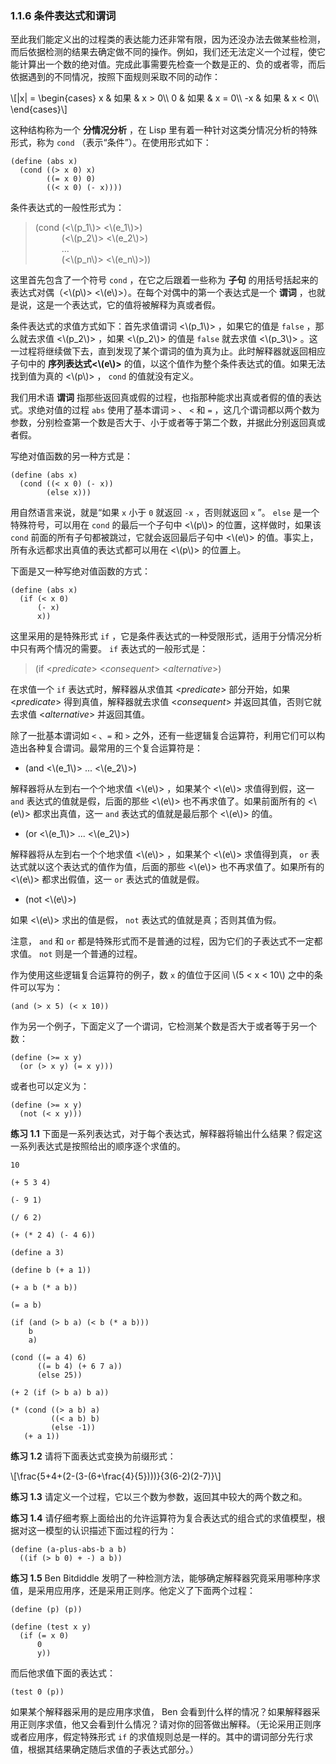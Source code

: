 ### 1.1.6 条件表达式和谓词

至此我们能定义出的过程类的表达能力还非常有限，因为还没办法去做某些检测，而后依据检测的结果去确定做不同的操作。例如，我们还无法定义一个过程，使它能计算出一个数的绝对值。完成此事需要先检查一个数是正的、负的或者零，而后依据遇到的不同情况，按照下面规则采取不同的动作：

\\[|x| = \begin{cases}
 x & 如果  & x > 0\\\\
 0 & 如果  & x = 0\\\\
-x & 如果  & x < 0\\\\
\end{cases}\\]

这种结构称为一个 **分情况分析** ，在 Lisp 里有着一种针对这类分情况分析的特殊形式，称为 `cond` （表示“条件”）。在使用形式如下：

```
(define (abs x)
  (cond ((> x 0) x)
        ((= x 0) 0)
        ((< x 0) (- x))))
```

条件表达式的一般性形式为：

> (cond (<\\(p_1\\)> <\\(e_1\\)>)  
> &ensp;&ensp;&ensp;&ensp;&ensp;&ensp;(<\\(p_2\\)> <\\(e_2\\)>)  
> &ensp;&ensp;&ensp;&ensp;&ensp;&ensp;...  
> &ensp;&ensp;&ensp;&ensp;&ensp;&ensp;(<\\(p_n\\)> <\\(e_n\\)>))

这里首先包含了一个符号 `cond` ，在它之后跟着一些称为 **子句** 的用括号括起来的表达式对偶（<\\(p\\)> <\\(e\\)>）。在每个对偶中的第一个表达式是一个 **谓词** ，也就是说，这是一个表达式，它的值将被解释为真或者假。

条件表达式的求值方式如下：首先求值谓词 <\\(p_1\\)> ，如果它的值是 `false` ，那么就去求值 <\\(p_2\\)> ，如果 <\\(p_2\\)> 的值是 `false` 就去求值 <\\(p_3\\)> 。这一过程将继续做下去，直到发现了某个谓词的值为真为止。此时解释器就返回相应子句中的 **序列表达式<\\(e\\)>** 的值，以这个值作为整个条件表达式的值。如果无法找到值为真的 <\\(p\\)> ， `cond` 的值就没有定义。

我们用术语 **谓词** 指那些返回真或假的过程，也指那种能求出真或者假的值的表达式。求绝对值的过程 `abs` 使用了基本谓词 `>` 、 `<` 和 `=` ，这几个谓词都以两个数为参数，分别检查第一个数是否大于、小于或者等于第二个数，并据此分别返回真或者假。

写绝对值函数的另一种方式是：

```
(define (abs x)
  (cond ((< x 0) (- x))
        (else x)))
```

用自然语言来说，就是“如果 `x` 小于 `0` 就返回 `-x` ，否则就返回 `x` ”。 `else` 是一个特殊符号，可以用在 `cond` 的最后一个子句中 <\\(p\\)> 的位置，这样做时，如果该 `cond` 前面的所有子句都被跳过，它就会返回最后子句中 <\\(e\\)> 的值。事实上，所有永远都求出真值的表达式都可以用在 <\\(p\\)> 的位置上。

下面是又一种写绝对值函数的方式：

```
(define (abs x)
  (if (< x 0)
      (- x)
      x))
```

这里采用的是特殊形式 `if` ，它是条件表达式的一种受限形式，适用于分情况分析中只有两个情况的需要。 `if` 表达式的一般形式是：

> (if <*predicate*> <*consequent*> <*alternative*>)

在求值一个 `if` 表达式时，解释器从求值其 <*predicate*> 部分开始，如果 <*predicate*> 得到真值，解释器就去求值 <*consequent*> 并返回其值，否则它就去求值 <*alternative*> 并返回其值。

除了一批基本谓词如 `<` 、`=` 和 `>` 之外，还有一些逻辑复合运算符，利用它们可以构造出各种复合谓词。最常用的三个复合运算符是：

- (and <\\(e_1\\)> ... <\\(e_2\\)>)

解释器将从左到右一个个地求值 <\\(e\\)> ，如果某个 <\\(e\\)> 求值得到假，这一 `and` 表达式的值就是假，后面的那些 <\\(e\\)> 也不再求值了。如果前面所有的 <\\(e\\)> 都求出真值，这一 `and` 表达式的值就是最后那个 <\\(e\\)> 的值。

- (or <\\(e_1\\)> ... <\\(e_2\\)>)

解释器将从左到右一个个地求值 <\\(e\\)> ，如果某个 <\\(e\\)> 求值得到真， `or` 表达式就以这个表达式的值作为值，后面的那些 <\\(e\\)> 也不再求值了。如果所有的 <\\(e\\)> 都求出假值，这一 `or` 表达式的值就是假。

- (not <\\(e\\)>)

如果 <\\(e\\)> 求出的值是假， `not` 表达式的值就是真；否则其值为假。

注意， `and` 和 `or` 都是特殊形式而不是普通的过程，因为它们的子表达式不一定都求值。 `not` 则是一个普通的过程。

作为使用这些逻辑复合运算符的例子，数 `x` 的值位于区间 \\(5 < x < 10\\) 之中的条件可以写为：

```
(and (> x 5) (< x 10))
```

作为另一个例子，下面定义了一个谓词，它检测某个数是否大于或者等于另一个数：

```
(define (>= x y)
  (or (> x y) (= x y)))
```

或者也可以定义为：

```
(define (>= x y)
  (not (< x y)))
```

**练习 1.1** 下面是一系列表达式，对于每个表达式，解释器将输出什么结果？假定这一系列表达式是按照给出的顺序逐个求值的。

```
10

(+ 5 3 4)

(- 9 1)

(/ 6 2)

(+ (* 2 4) (- 4 6))

(define a 3)

(define b (+ a 1))

(+ a b (* a b))

(= a b)

(if (and (> b a) (< b (* a b)))
    b
    a)

(cond ((= a 4) 6)
      ((= b 4) (+ 6 7 a))
      (else 25))

(+ 2 (if (> b a) b a))

(* (cond ((> a b) a)
         ((< a b) b)
         (else -1))
   (+ a 1))
```

**练习 1.2** 请将下面表达式变换为前缀形式：

\\[\frac{5+4+(2-(3-(6+\frac{4}{5})))}{3(6-2)(2-7)}\\]

**练习 1.3** 请定义一个过程，它以三个数为参数，返回其中较大的两个数之和。

**练习 1.4** 请仔细考察上面给出的允许运算符为复合表达式的组合式的求值模型，根据对这一模型的认识描述下面过程的行为：

```
(define (a-plus-abs-b a b)
  ((if (> b 0) + -) a b))
```

**练习 1.5** Ben Bitdiddle 发明了一种检测方法，能够确定解释器究竟采用哪种序求值，是采用应用序，还是采用正则序。他定义了下面两个过程：

```
(define (p) (p))

(define (test x y)
  (if (= x 0)
      0
      y))
```

而后他求值下面的表达式：

```
(test 0 (p))
```

如果某个解释器采用的是应用序求值， Ben 会看到什么样的情况？如果解释器采用正则序求值，他又会看到什么情况？请对你的回答做出解释。（无论采用正则序或者应用序，假定特殊形式 `if` 的求值规则总是一样的。其中的谓词部分先行求值，根据其结果确定随后求值的子表达式部分。）